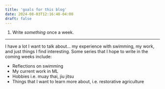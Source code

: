 ```yaml
---
title: 'goals for this blog'
date: 2024-08-03T12:16:48-04:00
draft: false
---
```


1. Write *something* once a week.

___________________________________

I have a lot I want to talk about... my experience with swimming, my work, and just things I find interesting. Some series that I hope to write in the coming weeks include:
- Reflections on swimming
- My current work in ML
- Hobbies i.e. muay thai, jiu jitsu
- Things that I want to learn more about, i.e. restorative agriculture